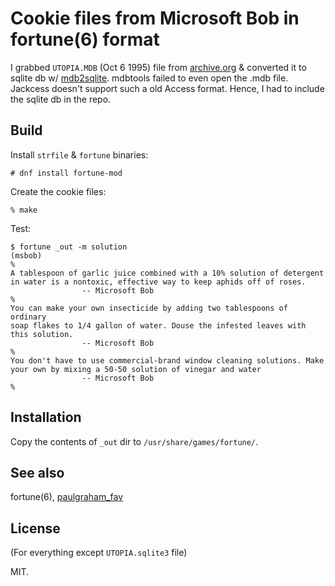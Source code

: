 # Cookie files from Microsoft Bob in fortune(6) format

I grabbed `UTOPIA.MDB` (Oct 6 1995) file from [archive.org][] &
converted it to sqlite db w/ [mdb2sqlite][]. mdbtools failed to even
open the .mdb file. Jackcess doesn't support such a old Access
format. Hence, I had to include the sqlite db in the repo.

[archive.org]: https://archive.org/details/microsoft-bob-v1_00a
[mdb2sqlite]: https://github.com/arturasn/mdb2sqlite

## Build

Install `strfile` & `fortune` binaries:

    # dnf install fortune-mod

Create the cookie files:

    % make

Test:

~~~
$ fortune _out -m solution
(msbob)
%
A tablespoon of garlic juice combined with a 10% solution of detergent
in water is a nontoxic, effective way to keep aphids off of roses.
                -- Microsoft Bob
%
You can make your own insecticide by adding two tablespoons of ordinary
soap flakes to 1/4 gallon of water. Douse the infested leaves with
this solution.
                -- Microsoft Bob
%
You don't have to use commercial-brand window cleaning solutions. Make
your own by mixing a 50-50 solution of vinegar and water
                -- Microsoft Bob
%
~~~

## Installation

Copy the contents of `_out` dir to `/usr/share/games/fortune/`.

## See also

fortune(6), [paulgraham_fav](https://github.com/gromnitsky/paulgraham_fav)

## License

(For everything except `UTOPIA.sqlite3` file)

MIT.
